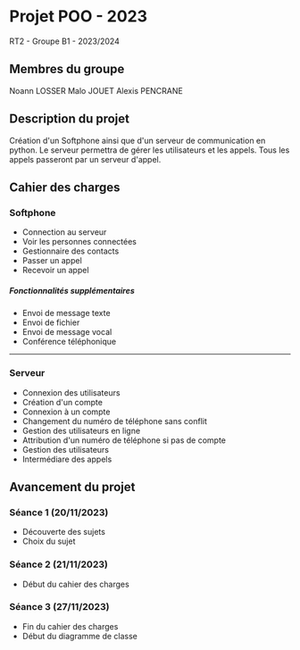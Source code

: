 # Projet POO - 2023
RT2 - Groupe B1 - 2023/2024

## Membres du groupe

Noann LOSSER
Malo JOUET
Alexis PENCRANE

## Description du projet

Création d'un Softphone ainsi que d'un serveur de communication en python.
Le serveur permettra de gérer les utilisateurs et les appels.
Tous les appels passeront par un serveur d'appel.

## Cahier des charges

### Softphone

- Connection au serveur
- Voir les personnes connectées
- Gestionnaire des contacts
- Passer un appel
- Recevoir un appel

##### Fonctionnalités supplémentaires

- Envoi de message texte
- Envoi de fichier
- Envoi de message vocal
- Conférence téléphonique

--------------------


### Serveur

- Connexion des utilisateurs
- Création d'un compte
- Connexion à un compte
- Changement du numéro de téléphone sans conflit
- Gestion des utilisateurs en ligne
- Attribution d'un numéro de téléphone si pas de compte
- Gestion des utilisateurs
- Intermédiare des appels



## Avancement du projet

### Séance 1 (20/11/2023)

- Découverte des sujets
- Choix du sujet

### Séance 2 (21/11/2023)

- Début du cahier des charges

### Séance 3 (27/11/2023)

- Fin du cahier des charges
- Début du diagramme de classe

